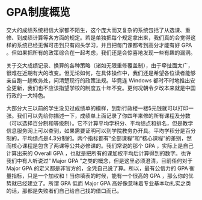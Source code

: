 # GPA制度概览

交大的成绩系统相信大家都不陌生，这个庞大而又复杂的系统包括了从选课、重修、到成绩计算等各方面的规定。若是单独把每个规定拿出来，我们真的会觉得这样的系统已经无懈可击到只有闷头学习，并且把每门课都考到高分才能有好 GPA 。但如果把所有的政策综合在一起考虑，我们还是会惊喜地发现一些有趣的漏洞。

关于交大成绩记录、换算的各种策略（诸如无限重修覆盖制），由于牵扯面太广，很难在近期有大的改变。但无论如何，在具体操作中，我们还是希望各位读者能够亲自跑一趟教务处，问清楚现行的政策法规。毕竟连 Windows 都时不时地推出安全更新，我们也不应该指望学校的制度五十年不变。更何况朝令夕改本来就是中国行政的一大特色。

大部分大三以前的学生没见过成绩单的模样，到新行政楼一楼5元钱就可以打印一张。我们可以先给你描述一下，成绩单上面记录了你四年来修的所有课程及分数（可以选择百分制和等级制）。它不计算平均学积分、平均绩点和排名，但是教学信息服务网上可以查到，如果需要证明可以到学院教务办开具。平均学积分是百分制的，平均绩点是4.3分制的。两个指标都有“全部课程”和“核心课程”的差别，然而核心课程是包含了两课等公共必修课的。我们常说的那个 GPA ，实际上是自己计算出来的 Overall GPA ，也就是把所有的课加权平均后计算得到的数字。也许我们中有人听说过“ Major GPA ”之类的概念，但是这里必须澄清，目前任何对于 Major GPA 的定义都是非官方的，全凭自己说了算。所以，最有公信力的 GPA 衡量指标，只是一个加权和！当你填表的时候，能有一个很高的 GPA ，那么你的优势就已经建立了。所谓 GPA 低而 Major GPA 高好像意味着专业基本功扎实之类的话，那都是失败者们自己给自己找的借口而已。


